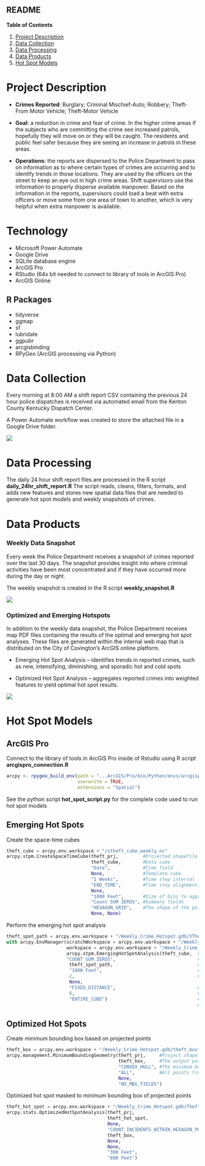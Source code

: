 ## README


<!-- TABLE OF CONTENTS -->

  <summary><b>Table of Contents</b></summary>
  <ol>
    <li><a href="#project-description">Project Description</a></li>
    <li><a href="#data-collection">Data Collection</a></li>
    <li><a href="#data-processing">Data Processing</a></li>
    <li><a href="#data-products">Data Products</a></li>
    <li><a href="#hot-spot-models">Hot Spot Models</a></li>
  </ol>



# Project Description

- **Crimes Reported**: Burglary; Criminal Mischief-Auto; Robbery; Theft-From Motor Vehicle; Theft-Motor Vehicle 

- **Goal**: a reduction in crime and fear of crime.  In the higher crime areas if the subjects who are committing the crime see increased patrols, hopefully they will move on or they will be caught.  The residents and public feel safer because they are seeing an increase in patrols in these areas.

- **Operations**: the reports are dispersed to the Police Department to pass on information as to where certain types of crimes are occurring and to identify trends in those locations.  They are used by the officers on the street to keep an eye out in high crime areas.  Shift supervisors use the information to properly disperse available manpower.  Based on the information in the reports, supervisors could load a beat with extra officers or move some from one area of town to another, which is very helpful when extra manpower is available.

# Technology

-   Microsoft Power Automate
-   Google Drive
-   SQLite database engine
-   ArcGIS Pro
-   RStudio (64x bit needed to connect to library of tools in ArcGIS
    Pro)
-   ArcGIS Online

## R Packages

-   tidyverse
-   ggmap
-   sf
-   lubridate
-   ggpubr
-   arcgisbinding
-   RPyGeo (ArcGIS processing via Python)

# Data Collection

Every morning at 8:00 AM a shift report CSV containing the previous 24
hour police dispatches is received via automated email from the Kenton
County Kentucky Dispatch Center.

A Power Automate workflow was created to store the attached file in a Google Drive folder.

![](images/power_automate_overview.PNG)

# Data Processing

The daily 24 hour shift report files are processed in the R script
**daily_24hr_shift_report.R** The script reads, cleans, filters,
formats, and adds new features and stores new spatial data files that
are needed to generate hot spot models and weekly snapshots of crimes.

# Data Products

### Weekly Data Snapshot

Every week the Police Department receives a snapshot of crimes reported
over the last 30 days. The snapshot provides insight into where criminal
activities have been most concentrated and if they have occurred more
during the day or night.

The weekly snapshot is created in the R script **weekly_snapshot.R**

![](images/crime_snapshot_2023-08-08.png)

### Optimized and Emerging Hotspots

In addition to the weekly data snapshot, the Police Department receives
map PDF files containing the results of the optimal and emerging hot
spot analyses. These files are generated within the internal web map
that is distributed on the City of Covington’s ArcGIS online platform.

-   Emerging Hot Spot Analysis – identifies trends in reported crimes,
    such as new, intensifying, diminishing, and sporadic hot and cold
    spots

-   Optimized Hot Spot Analysis – aggregates reported crimes into weighted
    features to yield optimal hot spot results.

![](images/arcgis_online_pdf.PNG)


# Hot Spot Models

## ArcGIS Pro

Connect to the library of tools in ArcGIS Pro inside of Rstudio using R
script **arcgispro_connection.R**

``` r
arcpy <- rpygeo_build_env(path = "...ArcGIS/Pro/bin/Python/envs/arcgispro-py3/python.exe", 
                          overwrite = TRUE,
                          extensions = "Spatial")
```

See the python script **hot_spot_script.py** for the complete code used
to run hot spot models

## Emerging Hot Spots

Create the space-time cubes

``` python
theft_cube = arcpy.env.workspace + "/vtheft_cube_weekly.nc"
arcpy.stpm.CreateSpaceTimeCube(theft_prj,         #Projected shapefile
                               theft_cube,        #Data cube
                               "Date",            #Time field
                               None,              #Template cube
                               "1 Weeks",         #Time step interval
                               "END_TIME",        #Time step alignment; how aggregation occurs
                               None, 
                               "1800 Feet",       #Size of bins to aggregate points
                               "Count SUM ZEROS", #Summary fields
                               "HEXAGON_GRID",    #The shape of the polygon mesh to aggregate points
                               None, None)
```

Perform the emerging hot spot analysis

``` python
theft_spot_path = arcpy.env.workspace + "/Weekly_Crime_Hotspot.gdb/VTheft_Analysis_Emerging_HotSpot"
with arcpy.EnvManager(scratchWorkspace = arcpy.env.workspace + "/Weekly_Crime_Hotspot.gdb", 
                      workspace = arcpy.env.workspace + "/Weekly_Crime_Hotspot.gdb"):
                      arcpy.stpm.EmergingHotSpotAnalysis(theft_cube,  #Space-time cube to use
                      "COUNT_SUM_ZEROS",                              #The analysis variable to use
                       theft_spot_path,                               #The output path
                       "1800 Feet",                                   #The size of the analysis area
                       2,                                             #Number of time-step intervals
                       None, 
                       "FIXED_DISTANCE",                              #Define spatial relationships
                       6,                                             #Number of spatial neighbors
                       "ENTIRE_CUBE")                                 #Define global window; 
                                                                      #looking at overall pattern in cube
```

## Optimized Hot Spots

Create minimum bounding box based on projected points

``` python
theft_box = arcpy.env.workspace + "/Weekly_Crime_Hotspot.gdb/theft_box"
arcpy.management.MinimumBoundingGeometry(theft_prj,     #Project shapefile
                                         theft_box,     #The output path
                                         "CONVEX_HULL", #The minimum bounding geometry
                                         "ALL",         #All points treated as one group
                                         None,
                                         "NO_MBG_FIELDS") 
```

Optimized hot spot masked to minimum bounding box of projected points

``` python
theft_hot_spot = arcpy.env.workspace + "/Weekly_Crime_Hotspot.gdb/Theft_OptimizedHotSpotAnalysis"
arcpy.stats.OptimizedHotSpotAnalysis(theft_prj,                                #Projected shapefile
                                     theft_hot_spot,                           #Output path
                                     None,                                     #Hot spots based on density
                                     "COUNT_INCIDENTS_WITHIN_HEXAGON_POLYGONS",#Aggregation method 
                                     theft_box,                                #Bounding box
                                     None, 
                                     None, 
                                     "300 Feet",                               #Hexagon size 
                                     "600 Feet")                               #Neighborhood size
```
